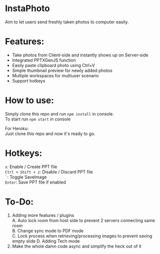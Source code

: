 # **InstaPhoto**
Aim to let users send freshly taken photos to computer easily.


# Features:
- Take photos from Client-side and instantly shows up on Server-side
- Integrated PPTXGenJS function
- Easily paste clipboard photo using Ctrl+V
- Simple thumbnail preview for newly added photos 
- Multiple workspaces for multiuser scenario
- Support hotkeys

# How to use:

Simply clone this repo and run `npm install` in console.\
To start run `npm start` in console

For Heroku:\
Just clone this repo and now it's ready to go. 

# Hotkeys:

`x`: Enable / Create PPT file\
`Ctrl + Shift + z`: Disable / Discard PPT file\
`` ` ``: Toggle SaveImage\
`Enter`: Save PPT file if enabled


# To-Do:
 1. Adding more features / plugins\
	A. Auto lock room from host side to prevent 2 servers connecting same room\
	B. Change sync mode to PDF mode\
	C. Lock process when retrieving/processing images to prevent saving empty slide
	D. Adding Tech mode
 2. Make the whole damn code async and simplify the heck out of it